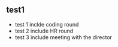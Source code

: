 ## test1
- test 1 inclde coding round
- test 2 include HR round
- test 3 include meeting with the director
